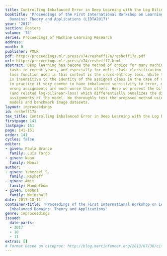 ```yaml
---
title: Controlling Imbalanced Error in Deep Learning with the Log Bilinear Loss
booktitle: 'Proceedings of the First International Workshop on Learning with Imbalanced
  Domains: Theory and Applications (LIDTA2017)'
year: '2017'
section: Posters
volume: '74'
series: Proceedings of Machine Learning Research
address: 
month: 0
publisher: PMLR
pdf: http://proceedings.mlr.press/v74/resheff17a/resheff17a.pdf
url: http://proceedings.mlr.press/v74/resheff17.html
abstract: Deep learning has become the method of choice for many machine learning
  tasks in recent years, and especially for multi-class classification. The most common
  loss function used in this context is the cross-entropy loss. While this function
  is insensitive to the identity of the assigned class in the case of misclassification,
  in practice it very common to have imbalanced sensitivity to error, meaning some
  wrong assignments are much worse than others. Here we present the bilinear-loss
  (and related log-bilinear-loss) which differentially penalizes the different wrong
  assignments of the model. We thoroughly test the proposed method using standard
  models and benchmark image datasets.
layout: inproceedings
id: resheff17a
tex_title: Controlling Imbalanced Error in Deep Learning with the Log Bilinear Loss
firstpage: 141
lastpage: 151
page: 141-151
order: 141
cycles: false
editor:
- given: Paula Branco
  family: Luís Torgo
- given: Nuno
  family: Moniz
author:
- given: Yehezkel S.
  family: Resheff
- given: Amit
  family: Mandelbom
- given: Daphna
  family: Weinshall
date: 2017-10-11
container-title: 'Proceedings of the First International Workshop on Learning with
  Imbalanced Domains: Theory and Applications'
genre: inproceedings
issued:
  date-parts:
  - 2017
  - 10
  - 11
extras: []
# Format based on citeproc: http://blog.martinfenner.org/2013/07/30/citeproc-yaml-for-bibliographies/
---
```

